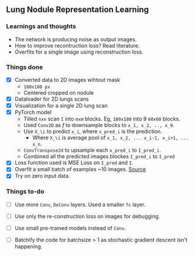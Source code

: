 ## Lung Nodule Representation Learning


### Learnings and thoughts

- The network is producing noise as output images.
- How to improve recontruction loss? Read literature. 
- Overfits for a single image using reconstruction loss.

### Things done 

- [x] Converted data to 2D images wihtout mask
    - `180x180 px` 
    - Centered cropped on nodule
- [x] Dataloader for 2D lungs scans
- [x] Visualization for a single 2D lung scan
- [x] PyTorch model
    - Tilled `nxn` scan `I` into `mxm` blocks. Eg, `180x180` into 9 `60x60` blocks.
    - Used `Conv2D` as  _f_ to downsample blocks to `x_1, x_2, .., x_9`.
    - Use `X_\i` to predict `x_i`, where `x_pred_i` is the prediction.
      - Where `X_\i` is average pool of `x_1, x_2, ... x_i-1, x_i+1, ... x_n`.
    - `ConvTranspose2d` to upsample each `x_pred_i` to `I_pred_i`.
    - Combined all the predicted images blockes `I_pred_i` to `I_pred`
- [x] Loss function used is MSE Loss on `I_pred` and `I`.
- [x] Overfit a small batch of examples ~10 images. [Source](http://karpathy.github.io/2019/04/25/recipe/)
- [x] Try on zero input data.

### Things to-do

- [ ] Use more `Conv`, `DeConv`  layers. Used a smaller `fc` layer. 
- [ ] Use only the re-construction loss on images for debugging.
- [ ] Use small pre-trained models instead of `Conv`.
- [ ] Batchify the code for batchsize > 1 as stochastic gradient descent isn't happening.





